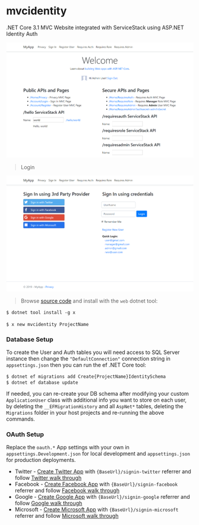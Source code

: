 # mvcidentity

.NET Core 3.1 MVC Website integrated with ServiceStack using ASP.NET Identity Auth

![](https://raw.githubusercontent.com/ServiceStack/Assets/master/csharp-templates/mvcidentity.png)

> Login

![](https://raw.githubusercontent.com/ServiceStack/Assets/master/csharp-templates/mvcidentity-login.png)

> Browse [source code](https://github.com/NetCoreTemplates/mvcidentity) and install with the `web` dotnet tool:

    $ dotnet tool install -g x

    $ x new mvcidentity ProjectName

### Database Setup

To create the User and Auth tables you will need access to SQL Server instance then change the `"DefaultConnection"` connection string in `appsettings.json` then you can run the ef .NET Core tool:

    $ dotnet ef migrations add Create{ProjectName}IdentitySchema
    $ dotnet ef database update

If needed, you can re-create your DB schema after modifying your custom `ApplicationUser` class with additional info you want to store on each user, by deleting the `__EFMigrationHistory` and all `AspNet*` tables, deleting the `Migrations` folder in your host projects and re-running the above commands.

### OAuth Setup

Replace the `oauth.*` App settings with your own in `appsettings.Development.json` for local development and `appsettings.json` for production deployments.

 - Twitter - [Create Twitter App](https://dev.twitter.com/apps) with `{BaseUrl}/signin-twitter` referrer and follow [Twitter walk through](https://docs.microsoft.com/en-us/aspnet/core/security/authentication/social/twitter-logins?view=aspnetcore-2.2)
 - Facebook - [Create Facebook App](https://developers.facebook.com/apps) with `{BaseUrl}/signin-facebook` referrer and follow [Facebook walk through](https://docs.microsoft.com/en-us/aspnet/core/security/authentication/social/facebook-logins?view=aspnetcore-2.2)
 - Google - [Create Google App](https://console.developers.google.com/apis/credentials) with `{BaseUrl}/signin-google` referrer and follow [Google walk through](https://docs.microsoft.com/en-us/aspnet/core/security/authentication/social/google-logins?view=aspnetcore-2.2)
 - Microsoft - [Create Microsoft App](https://apps.dev.microsoft.com) with `{BaseUrl}/signin-microsoft` referrer and follow [Microsoft walk through](https://docs.microsoft.com/en-us/aspnet/core/security/authentication/social/microsoft-logins?view=aspnetcore-2.2)

